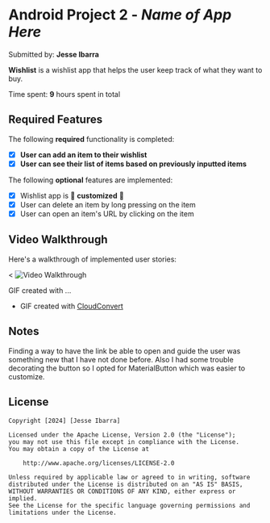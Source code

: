 # Android Project 2 - *Name of App Here*

Submitted by: **Jesse Ibarra**

**Wishlist** is a wishlist app that helps the user keep track of what they want to buy.

Time spent: **9** hours spent in total

## Required Features

The following **required** functionality is completed:

- [X] **User can add an item to their wishlist**
- [X] **User can see their list of items based on previously inputted items**

The following **optional** features are implemented:

- [X] Wishlist app is 🎨 **customized** 🎨
- [X] User can delete an item by long pressing on the item
- [X] User can open an item's URL by clicking on the item

## Video Walkthrough

Here's a walkthrough of implemented user stories:

< <img src='./assets/walkthrough.gif' title='Video Walkthrough' width='' alt='Video Walkthrough' />

GIF created with ...
- GIF created with [CloudConvert](https://cloudconvert.com/)

## Notes

Finding a way to have the link be able to open and guide the user was something new that I have not done before. 
Also I had some trouble decorating the button so I opted for MaterialButton which was easier to customize. 

## License

    Copyright [2024] [Jesse Ibarra]

    Licensed under the Apache License, Version 2.0 (the "License");
    you may not use this file except in compliance with the License.
    You may obtain a copy of the License at

        http://www.apache.org/licenses/LICENSE-2.0

    Unless required by applicable law or agreed to in writing, software
    distributed under the License is distributed on an "AS IS" BASIS,
    WITHOUT WARRANTIES OR CONDITIONS OF ANY KIND, either express or implied.
    See the License for the specific language governing permissions and
    limitations under the License.